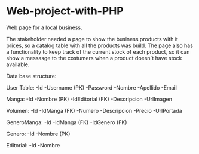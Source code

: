 # Web-project-with-PHP
Web page for a local business. 

The stakeholder needed a page to show the business products with it prices, so a catalog table with all the products was build.
The page also has a functionality to keep track of the current stock of each product, so it can show a messasge to the
costumers when a product doesn´t have stock available.

Data base structure:

User Table:
  -Id
  -Username (PK)
  -Password
  -Nombre
  -Apellido
  -Email
  
Manga:
  -Id
  -Nombre     (PK)
  -IdEditorial  (FK)
  -Descripcion
  -UrlImagen
 
Volumen:
  -Id
  -IdManga  (FK)
  -Numero
  -Descripcion
  -Precio
  -UrlPortada

GeneroManga:
  -Id
  -IdManga  (FK)
  -IdGenero (FK)

Genero:
  -Id
  -Nombre (PK)
  
Editorial:
  -Id
  -Nombre

